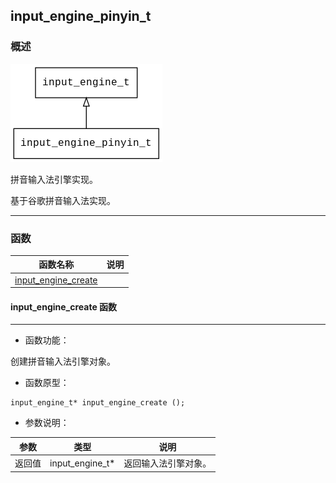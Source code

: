 ## input\_engine\_pinyin\_t
### 概述
![image](images/input_engine_pinyin_t_0.png)


 拼音输入法引擎实现。

 基于谷歌拼音输入法实现。



----------------------------------
### 函数
<p id="input_engine_pinyin_t_methods">

| 函数名称 | 说明 | 
| -------- | ------------ | 
| <a href="#input_engine_pinyin_t_input_engine_create">input\_engine\_create</a> |  |
#### input\_engine\_create 函数
-----------------------

* 函数功能：

> <p id="input_engine_pinyin_t_input_engine_create">
 创建拼音输入法引擎对象。




* 函数原型：

```
input_engine_t* input_engine_create ();
```

* 参数说明：

| 参数 | 类型 | 说明 |
| -------- | ----- | --------- |
| 返回值 | input\_engine\_t* | 返回输入法引擎对象。 |
